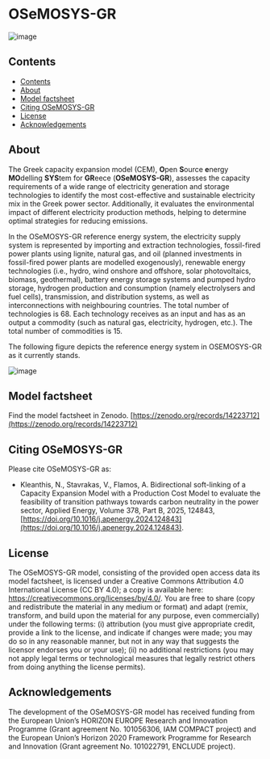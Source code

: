 # OSeMOSYS-GR
![image](https://github.com/user-attachments/assets/478f8d19-1ed4-4a6a-a923-995422440a3c)
## Contents
- [Contents](#contents)
- [About](#about)
- [Model factsheet](#model-factsheet)
- [Citing OSeMOSYS-GR](#citing-osemosys-gr)
- [License](#license)
- [Acknowledgements](#acknowledgements)
## About
The Greek capacity expansion model (CEM), **O**pen **S**ource **e**nergy **MO**delling **SYS**tem for **GR**eece (**OSeMOSYS-GR**), assesses the capacity requirements of a wide range of electricity generation and storage technologies to identify the most cost-effective and sustainable electricity mix in the Greek power sector. Additionally, it evaluates the environmental impact of different electricity production methods, helping to determine optimal strategies for reducing emissions. 

In the OSeMOSYS-GR reference energy system, the electricity supply system is represented by importing and extraction technologies, fossil-fired power plants using lignite, natural gas, and oil (planned investments in fossil-fired power plants are modelled exogenously), renewable energy technologies (i.e., hydro, wind onshore and offshore, solar photovoltaics, biomass, geothermal), battery energy storage systems and pumped hydro storage, hydrogen production and consumption (namely electrolysers and fuel cells), transmission, and distribution systems, as well as interconnections with neighbouring countries. The total number of technologies is 68. Each technology receives as an input and has as an output a commodity (such as natural gas, electricity, hydrogen, etc.). The total number of commodities is 15.

The following figure depicts the reference energy system in OSEMOSYS-GR as it currently stands.

![image](https://github.com/user-attachments/assets/6ba26f30-9941-4b33-b896-3c8a0fec8bb8)

## Model factsheet
  Find the model factsheet in Zenodo. [https://zenodo.org/records/14223712](https://zenodo.org/records/14223712)
## Citing OSeMOSYS-GR
Please cite OSeMOSYS-GR as:
- Kleanthis, N., Stavrakas, V., Flamos, A. Bidirectional soft-linking of a Capacity Expansion Model with a Production Cost Model to evaluate the feasibility of transition pathways towards carbon neutrality in the power sector, Applied Energy, Volume 378, Part B, 2025, 124843, [https://doi.org/10.1016/j.apenergy.2024.124843](https://doi.org/10.1016/j.apenergy.2024.124843).
## License
The OSeMOSYS-GR model, consisting of the provided open access data its model factsheet, is licensed under a Creative Commons Attribution 4.0 International License (CC BY 4.0); a copy is available here: https://creativecommons.org/licenses/by/4.0/. You are free to share (copy and redistribute the material in any medium or format) and adapt (remix, transform, and build upon the material for any purpose, even commercially) under the following terms: (i) attribution (you must give appropriate credit, provide a link to the license, and indicate if changes were made; you may do so in any reasonable manner, but not in any way that suggests the licensor endorses you or your use); (ii) no additional restrictions (you may not apply legal terms or technological measures that legally restrict others from doing anything the license permits).
## Acknowledgements
The development of the OSeMOSYS-GR model has received funding from the European Union’s HORIZON EUROPE Research and Innovation Programme (Grant agreement No. 101056306, IAM COMPACT project) and the European Union’s Horizon 2020 Framework Programme for Research and Innovation (Grant agreement No. 101022791, ENCLUDE project).
